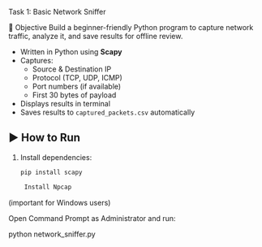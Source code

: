 Task 1: Basic Network Sniffer

 📌 Objective
Build a beginner-friendly Python program to capture network traffic, analyze it, and save results for offline review.

- Written in Python using **Scapy**
- Captures:
  - Source & Destination IP
  - Protocol (TCP, UDP, ICMP)
  - Port numbers (if available)
  - First 30 bytes of payload
- Displays results in terminal
- Saves results to `captured_packets.csv` automatically

## ▶️ How to Run
1. Install dependencies:
   ```bash
   pip install scapy

    Install Npcap

(important for Windows users)

Open Command Prompt as Administrator and run:

python network_sniffer.py
